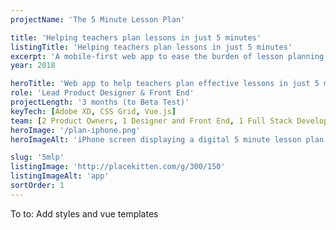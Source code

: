 ```yaml
---
projectName: 'The 5 Minute Lesson Plan'

title: 'Helping teachers plan lessons in just 5 minutes'
listingTitle: 'Helping teachers plan lessons in just 5 minutes'
excerpt: 'A mobile-first web app to ease the burden of lesson planning on teachers.'
year: 2018

heroTitle: 'Web app to help teachers plan effective lessons in just 5 mins'
role: 'Lead Product Designer & Front End'
projectLength: '3 months (to Beta Test)'
keyTech: [Adobe XD, CSS Grid, Vue.js]
team: [2 Product Owners, 1 Designer and Front End, 1 Full Stack Developer, 1 Lifecycle Manager, 2 Marketing Designers ]
heroImage: '/plan-iphone.png'
heroImageAlt: 'iPhone screen displaying a digital 5 minute lesson plan'

slug: '5mlp'
listingImage: 'http://placekitten.com/g/300/150'
listingImageAlt: 'app'
sortOrder: 1
---
```



To to: Add styles and vue templates